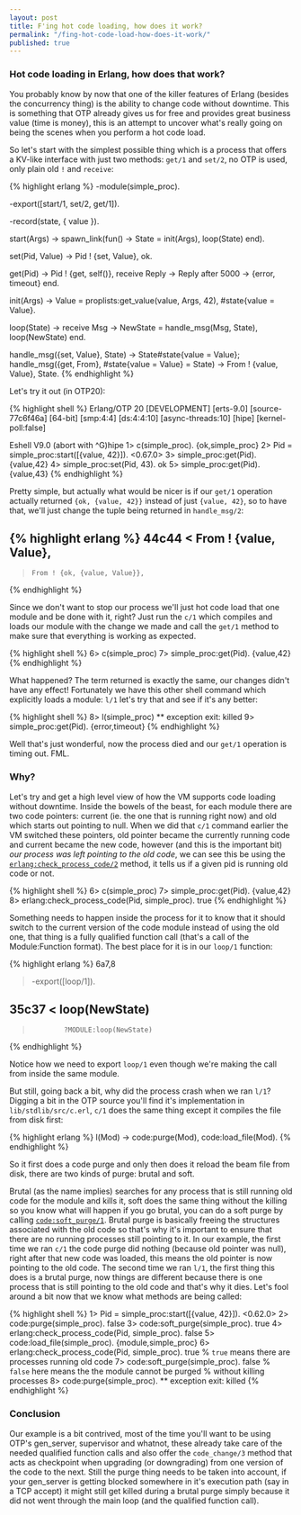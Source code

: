 ```yaml
---
layout: post
title: F'ing hot code loading, how does it work?
permalink: "/fing-hot-code-load-how-does-it-work/"
published: true
---
```


### Hot code loading in Erlang, how does that work?

You probably know by now that one of the killer features of Erlang (besides the concurrency thing) is the ability to change code without downtime. This is something
that OTP already gives us for free and provides great business value (time is money), this is an attempt to uncover what's really going on being the scenes when
you perform a hot code load.

So let's start with the simplest possible thing which is a process that offers a KV-like interface with just two methods: `get/1` and `set/2`, no OTP is used,
only plain old `!` and `receive`:  

{% highlight erlang %}
-module(simple_proc).

-export([start/1,
         set/2,
         get/1]).

-record(state, {
    value }).

start(Args) ->
    spawn_link(fun() ->
                State = init(Args),
                loop(State)
               end).

set(Pid, Value) ->
    Pid ! {set, Value},
    ok.

get(Pid) ->
    Pid ! {get, self()},
    receive
        Reply -> Reply
        after 5000 -> {error, timeout}
    end.

init(Args) ->
    Value = proplists:get_value(value, Args, 42),
    #state{value = Value}.

loop(State) ->
    receive
        Msg ->
            NewState = handle_msg(Msg, State),
            loop(NewState)
    end.

handle_msg({set, Value}, State) ->
    State#state{value = Value};
handle_msg({get, From},
           #state{value = Value} = State) ->
    From ! {value, Value},
    State.
{% endhighlight %}

Let's try it out (in OTP20):

{% highlight shell %}
Erlang/OTP 20 [DEVELOPMENT] [erts-9.0] [source-77c6f46a] [64-bit] [smp:4:4] [ds:4:4:10] [async-threads:10] [hipe] [kernel-poll:false]

Eshell V9.0  (abort with ^G)hipe
1> c(simple_proc).
{ok,simple_proc}
2> Pid = simple_proc:start([{value, 42}]).
<0.67.0>
3> simple_proc:get(Pid).
{value,42}
4> simple_proc:set(Pid, 43).
ok
5> simple_proc:get(Pid).
{value,43}
{% endhighlight %}

Pretty simple, but actually what would be nicer is if our `get/1` operation actually returned `{ok, {value, 42}}` instead of just `{value, 42}`,
so to have that, we'll just change the tuple being returned in `handle_msg/2`:

{% highlight erlang %}
44c44
<     From ! {value, Value},
---
>     From ! {ok, {value, Value}},
{% endhighlight %}

Since we don't want to stop our process we'll just hot code load that one module and be done with it, right? Just run the `c/1` which compiles and loads our
module with the change we made and call the `get/1` method to make sure that everything is working as expected.

{% highlight shell %}
6> c(simple_proc)
7> simple_proc:get(Pid).
{value,42}
{% endhighlight %}

What happened? The term returned is exactly the same, our changes didn't have any effect! Fortunately we have this other shell command which explicitly loads
a module: `l/1` let's try that and see if it's any better:

{% highlight shell %}
8> l(simple_proc)
** exception exit: killed
9> simple_proc:get(Pid).
{error,timeout}
{% endhighlight %}

Well that's just wonderful, now the process died and our `get/1` operation is timing out. FML.

### Why?

Let's try and get a high level view of how the VM supports code loading without downtime. Inside the bowels of the beast, for each module there are two code pointers:
current (ie. the one that is running right now) and old which starts out pointing to null. When we did that `c/1` command earlier the VM switched these pointers, old pointer became the currently running code and current became the new code, however (and this is the important bit) *our process was left pointing to the old code*, we can see this
be using the [`erlang:check_process_code/2`](http://erlang.org/doc/man/erlang.html#check_process_code-2) method, it tells us if a given pid is running old code or not.

{% highlight shell %}
6> c(simple_proc)
7> simple_proc:get(Pid).
{value,42}
8> erlang:check_process_code(Pid, simple_proc).
true
{% endhighlight %}

Something needs to happen inside the process for it to know that it should switch to the current version of the code module instead of using the old one, that
thing is a fully qualified function call (that's a call of the Module:Function format). The best place for it is in our `loop/1` function:

{% highlight erlang %}
6a7,8
> -export([loop/1]).
>
35c37
<             loop(NewState)
---
>             ?MODULE:loop(NewState)
{% endhighlight %}

Notice how we need to export `loop/1` even though we're making the call from inside the same module.

But still, going back a bit, why did the process crash when we ran `l/1`? Digging a bit in the OTP source you'll find it's implementation in
`lib/stdlib/src/c.erl`, `c/1` does the same thing except it compiles the file from disk first:

{% highlight erlang %}
l(Mod) ->
    code:purge(Mod),
    code:load_file(Mod).
{% endhighlight %}

So it first does a code purge and only then does it reload the beam file from disk, there are two kinds of purge: brutal and soft.

Brutal (as the name implies) searches for any process that is still running old code for the module and kills it, soft does the same thing without the killing so you know what will happen if you go brutal, you can do a soft purge by calling [`code:soft_purge/1`](http://erlang.org/doc/man/code.html#soft_purge-1). Brutal purge is basically freeing the structures associated with the old code so that's why it's important to ensure that there are no running processes still pointing to it.
In our example, the first time we ran `c/1` the code purge did nothing (because old pointer was null), right after that new code was loaded, this means the old pointer 
is now pointing to the old code. The second time we ran `l/1`, the first thing this does is a brutal purge, now things are different because there is one process that
is still pointing to the old code and that's why it dies. Let's fool around a bit now that we know what methods are being called:

{% highlight shell %}
1> Pid = simple_proc:start([{value, 42}]).
<0.62.0>
2> code:purge(simple_proc).
false
3> code:soft_purge(simple_proc).
true
4> erlang:check_process_code(Pid, simple_proc).
false
5> code:load_file(simple_proc).
{module,simple_proc}
6> erlang:check_process_code(Pid, simple_proc).
true
% `true` means there are processes running old code
7> code:soft_purge(simple_proc).
false
% `false` here means the the module cannot be purged
% without killing processes
8> code:purge(simple_proc).
** exception exit: killed
{% endhighlight %}

### Conclusion

Our example is a bit contrived, most of the time you'll want to be using OTP's gen_server, supervisor and whatnot, these already take care of the needed qualified function
calls and also offer the `code_change/3` method that acts as checkpoint when upgrading (or downgrading) from one version of the code to the next.
Still the purge thing needs to be taken into account, if your gen_server is getting blocked somewhere in it's execution path (say in a TCP accept) it might still get
killed during a brutal purge simply because it did not went through the main loop (and the qualified function call).

<!-- 
OTP20-rc
- l(simple_proc) first does a code:purge and then code:load_file
- code:purge
- code:load_file
    * erlang:load_module/2
    * erlang:prepare_loading/2
    * erlang:finish_loading/1
    * finish_loading_1/1 @ beam_bif_load.c 
    * erts_finish_loading/4 @ beam_load.c
        * beam_make_current_old/3 @ beam_bif_load.c
            * delete_code/1 @ beam_bif_load.c
                 modp->old = modp->curr;
                 erts_module_instance_init(&modp->curr) @ module.c;
                    modi->code_hdr = 0;
        *  inst_p->code_hdr = stp->hdr;
           inst_p->code_length = size;
     
### Notes

lib/stdlib/src/c.erl, l/1 

l(Mod) ->
    code:purge(Mod),
    code:load_file(Mod).
-->

